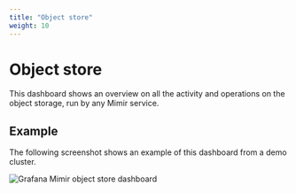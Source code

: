 ```yaml
---
title: "Object store"
weight: 10
---
```


# Object store

This dashboard shows an overview on all the activity and operations on the object storage,
run by any Mimir service.

## Example

The following screenshot shows an example of this dashboard from a demo cluster.

![Grafana Mimir object store dashboard](../../../../images/dashboards/mimir-object-store.png)
